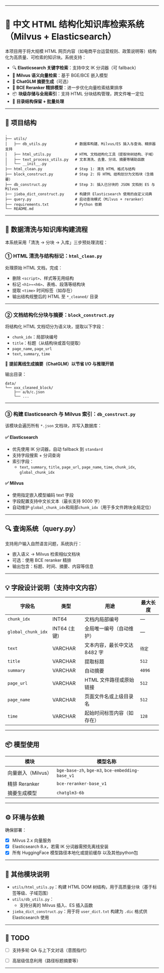 
---

# 📘 中文 HTML 结构化知识库检索系统（Milvus + Elasticsearch）

本项目用于将大规模 HTML 网页内容（如电商平台运营规则、政策说明等）结构化为高质量、可检索的知识块。系统支持：

* 🔍 **Elasticsearch 关键字检索**：支持中文 IK 分词器（可 fallback）
* 🧠 **Milvus 语义向量检索**：基于 BGE/BCE 嵌入模型
* 📝 **ChatGLM 摘要生成**（可选）
* 🔁 **BCE Reranker 精排模型**：进一步优化向量检索结果排序
* 📦 **块级存储与全局索引**：支持 HTML 分块结构管理，跨文件唯一定位
* 🧱 **目录结构保留 + 批量处理**

---

## 📁 项目结构

```
.
├── utils/
│   ├── db_utils.py             # 数据库构建、Milvus/ES 插入与查询、精排器支持
│   ├── html_utils.py           # HTML 文档结构化工具（提取块树结构、子域）
│   ├── text_process_utils.py   # 文本清洗、去重、分词、摘要等辅助函数
│   └── __init__.py
├── html_clean.py               # Step 1: 清洗 HTML 格式与结构
├── block_construct.py          # Step 2: 将 HTML 结构划分为文档块（含摘要）
├── db_construct.py             # Step 3: 插入已分块的 JSON 文档到 ES 与 Milvus
├── jieba_dict_construct.py     # 构建供 Elasticsearch 使用的自定义词典
├── query.py                    # 启动查询模式（Milvus + reranker）
├── requirements.txt            # Python 依赖
└── README.md
```

---

## 🧱 数据清洗与知识库构建流程

本系统采用「清洗 → 分块 → 入库」三步预处理流程：

### ① HTML 清洗与结构标记：`html_clean.py`

处理原始 HTML 文档，完成：

* 删除 `<script>`、样式等无用结构
* 标记 `<h1>`\~`<h6>`、表格、段落等结构块
* 提取 `<time>` 时间标签（如存在）
* 输出结构规整后的 HTML 至 `*_cleaned/` 目录

---

### ② 文档结构化分块与摘要：`block_construct.py`

将结构化 HTML 文档切分为语义块，提取以下字段：

* `chunk_idx`：局部块编号
* `title`：标题（从结构块或首句提取）
* `page_name`, `page_url`
* `text`, `summary`, `time`

📌 **提前离线生成摘要（ChatGLM）以节省 I/O 与推理开销**

输出目录：

```
data/
└── xxx_cleaned_block/
    ├── a/b/c.json
    └── ...
```

---

### ③ 构建 Elasticsearch 与 Milvus 索引：`db_construct.py`

该模块会遍历所有 `*.json` 文档块，并写入数据库：

#### ✅ Elasticsearch

* 优先使用 IK 分词器，自动 fallback 到 `standard`
* 支持字段搜索 + 分词查询
* 索引字段：
  * `text`, `summary`, `title`, `page_url`, `page_name`, `time`, `chunk_idx`, `global_chunk_idx`

#### ✅ Milvus

* 使用指定嵌入模型编码 text 字段
* 字段配置支持中文长文本（最长支持 9000 字）
* 自动维护 `global_chunk_idx`和局部`chunk_idx`（用于多文件跨块全局定位）


---

## 🔍 查询系统（query.py）

支持用户输入自然语言问题，系统执行：

* 嵌入语义 → Milvus 检索相似文档块
* 可选：使用 BCE reranker 精排
* 输出包含：标题、时间、摘要、内容等信息


---

## 💡 字段设计说明（支持中文内容）

| 字段名                | 类型         | 用途                | 最大长度 |
| ------------------ | ---------- | ----------------- | ------ |
| `chunk_idx`        | INT64    | 文档内局部编号           | —      |
| `global_chunk_idx` | INT64 (主键)   | 全局唯一编号（自动维护）      | —      |
| `text`             | VARCHAR    | 文本内容，最长中文达 8482 字 | `待定` |
| `title`            | VARCHAR    | 提取标题              | `512`  |
| `summary`          | VARCHAR    | 自动摘要              | `4096` |
| `page_url`         | VARCHAR    | HTML 文件路径或原始链接    | `512` |
| `page_name`        | VARCHAR    | 页面文件名或上级目录名       | `512`  |
| `time`             | VARCHAR    | 起始时间标签内容（如存在）     | `128`   |

---

## 📦 模型使用

| 模块           | 模型名称                                           |
| ------------ | ------------------------------------------------ |
| 向量嵌入（Milvus） | `bge-base-zh`, `bge-m3`, `bce-embedding-base_v1` |
| 精排 Reranker  | `bce-reranker-base_v1`              |
| 摘要生成模型       | `chatglm3-6b`                            |

---

## ⚙️ 环境与依赖

确保部署：
* [x] Milvus 2.x 向量服务
* [x] Elasticsearch 8.x，若需 IK 分词器需预先离线安装
* [x] 所有 HuggingFace 模型路径本地化或提前缓存
以及其他python包

---

## 🧩 其他模块说明

* `utils/html_utils.py`：构建 HTML DOM 树结构，用于高质量分块（基于标签等级、子域范围）
* `utils/db_utils.py`：
  * 支持分离的 Milvus 插入、ES 插入函数
* `jieba_dict_construct.py`：用于将 `user_dict.txt` 构建为 `.dic` 格式供 Elasticsearch 使用

---
## 📌 TODO 

* [ ] 支持多轮 QA 与上下文对话（意图指代）
* [ ] 高层级信息利用（路径标题摘要等）


---